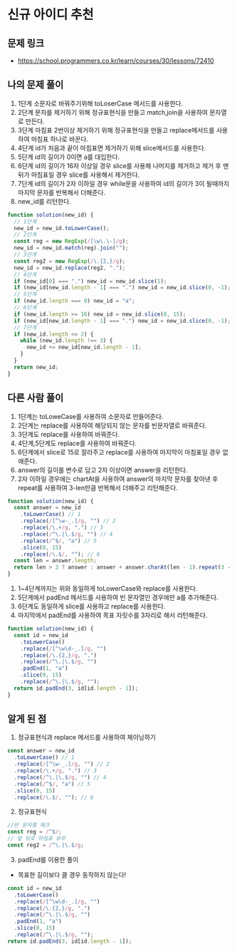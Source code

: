 # 신규 아이디 추천

## 문제 링크

- https://school.programmers.co.kr/learn/courses/30/lessons/72410

## 나의 문제 풀이

1. 1단계 소문자로 바꿔주기위해 toLoserCase 메서드를 사용한다.
2. 2단계 문자를 제거하기 위해 정규표현식을 만들고 match,join을 사용하여 문자열로 만든다.
3. 3단계 마침표 2번이상 제거하기 위해 정규표현식을 만들고 replace메서드를 사용하여 마침표 하나로 바꾼다.
4. 4단계 id가 처음과 끝이 마침표면 제거하기 위해 slice메서드를 사용한다.
5. 5단계 id의 길이가 0이면 a를 대입한다.
6. 6단계 id의 길이가 16자 이상일 경우 slice를 사용해 나머지를 제거하고 제거 후 맨 뒤가 마침표일 경우 slice를 사용해서 제거한다.
7. 7단계 id의 길이가 2자 이하일 경우 while문을 사용하여 id의 길이가 3이 될때까지 마지막 문자를 반복해서 더해준다.
8. new_id를 리턴한다.

```js
function solution(new_id) {
  // 1단계
  new_id = new_id.toLowerCase();
  // 2단계
  const reg = new RegExp(/[\w\.\-]/g);
  new_id = new_id.match(reg).join("");
  // 3단계
  const reg2 = new RegExp(/\.{2,}/g);
  new_id = new_id.replace(reg2, ".");
  // 4단계
  if (new_id[0] === ".") new_id = new_id.slice(1);
  if (new_id[new_id.length - 1] === ".") new_id = new_id.slice(0, -1);
  // 5단계
  if (new_id.length === 0) new_id = "a";
  // 6단계
  if (new_id.length >= 16) new_id = new_id.slice(0, 15);
  if (new_id[new_id.length - 1] === ".") new_id = new_id.slice(0, -1);
  // 7단계
  if (new_id.length <= 2) {
    while (new_id.length !== 3) {
      new_id += new_id[new_id.length - 1];
    }
  }
  return new_id;
}
```

## 다른 사람 풀이

1. 1단계는 toLoweCase를 사용하여 소문자로 만들어준다.
2. 2단계는 replace를 사용하여 해당되지 않는 문자를 빈문자열로 바꿔준다.
3. 3단계도 replace를 사용하여 바꿔준다.
4. 4단계,5단계도 replace를 사용하여 바꿔준다.
5. 6단계에서 slice로 15로 잘라주고 replace를 사용하여 마지막이 마침표일 경우 없애준다.
6. answer의 길이를 변수로 담고 2자 이상이면 answer을 리턴한다.
7. 2자 이하일 경우에는 chartAt을 사용하여 answer의 마지막 문자를 찾아낸 후 repeat를 사용하여 3-len만큼 반복해서 더해주고 리턴해준다.

```js
function solution(new_id) {
  const answer = new_id
    .toLowerCase() // 1
    .replace(/[^\w-_.]/g, "") // 2
    .replace(/\.+/g, ".") // 3
    .replace(/^\.|\.$/g, "") // 4
    .replace(/^$/, "a") // 5
    .slice(0, 15)
    .replace(/\.$/, ""); // 6
  const len = answer.length;
  return len > 2 ? answer : answer + answer.charAt(len - 1).repeat(3 - len);
}
```

1. 1~4단계까지는 위와 동일하게 toLowerCase와 replace를 사용한다.
2. 5단계에서 padEnd 메서드를 사용하여 빈 문자열인 경우에만 a를 추가해준다.
3. 6단계도 동일하게 slice를 사용하고 replace를 사용한다.
4. 마지막에서 padEnd를 사용하여 목표 자릿수를 3자리로 해서 리턴해준다.

```js
function solution(new_id) {
  const id = new_id
    .toLowerCase()
    .replace(/[^\w\d-_.]/g, "")
    .replace(/\.{2,}/g, ".")
    .replace(/^\.|\.$/g, "")
    .padEnd(1, "a")
    .slice(0, 15)
    .replace(/^\.|\.$/g, "");
  return id.padEnd(3, id[id.length - 1]);
}
```

## 알게 된 점

1. 정규표현식과 replace 메서드를 사용하여 체이닝하기

```js
const answer = new_id
  .toLowerCase() // 1
  .replace(/[^\w-_.]/g, "") // 2
  .replace(/\.+/g, ".") // 3
  .replace(/^\.|\.$/g, "") // 4
  .replace(/^$/, "a") // 5
  .slice(0, 15)
  .replace(/\.$/, ""); // 6
```

2. 정규표현식

```js
//빈 문자열 체크
const reg = /^$/;
// 앞 뒤로 마침표 유무
const reg2 = /^\.|\.$/g;
```

3. padEnd를 이용한 풀이

- 목표한 길이보다 클 경우 동작하지 않는다!

```js
const id = new_id
  .toLowerCase()
  .replace(/[^\w\d-_.]/g, "")
  .replace(/\.{2,}/g, ".")
  .replace(/^\.|\.$/g, "")
  .padEnd(1, "a")
  .slice(0, 15)
  .replace(/^\.|\.$/g, "");
return id.padEnd(3, id[id.length - 1]);
```
